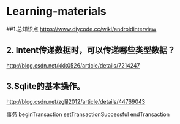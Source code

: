 # Learning-materials

##1.总知识点
https://www.diycode.cc/wiki/androidinterview

## 2. Intent传递数据时，可以传递哪些类型数据？
http://blog.csdn.net/kkk0526/article/details/7214247


## 3.Sqlite的基本操作。
http://blog.csdn.net/zgljl2012/article/details/44769043

事务 beginTransaction  setTransactionSuccessful  endTransaction
